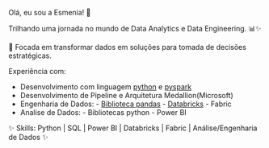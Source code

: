 Olá, eu sou a Esmenia! 🌟

Trilhando uma jornada no mundo de Data Analytics e Data Engineering. 📊✨

🌈 Focada em transformar dados em soluções para tomada de decisões estratégicas. 

Experiência com:
- Desenvolvimento com linguagem [python](https://github.com/esmenia-coutinho/python) e [pyspark](https://github.com/esmenia-coutinho/Databricks_Engenharia_de_Dados/blob/main/006_Consultas_Pyspark.ipynb)
- Desenvolvimento de Pipeline e Arquitetura Medallion(Microsoft)
- Engenharia de Dados:
      - [Biblioteca pandas](https://github.com/esmenia-coutinho/Pandas_Engenharia_Dados.git)
      - [Databricks](https://github.com/esmenia-coutinho/Databricks_Engenharia_de_Dados.git)
      - Fabric
- Analise de Dados:
      - Bibliotecas python
      - Power BI
  


✨ Skills: Python | SQL | Power BI | Databricks | Fabric |  Análise/Engenharia de Dados ✨

<!---
esmenia-coutinho/esmenia-coutinho is a ✨ special ✨ repository because its `README.md` (this file) appears on your GitHub profile.
You can click the Preview link to take a look at your changes.
--->
